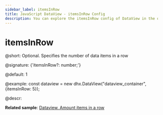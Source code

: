 ```yaml
---
sidebar_label: itemsInRow
title: JavaScript DataView - itemsInRow Config 
description: You can explore the itemsInRow config of DataView in the documentation of the DHTMLX JavaScript UI library. Browse developer guides and API reference, try out code examples and live demos, and download a free 30-day evaluation version of DHTMLX Suite.
---
```


# itemsInRow

@short: Optional. Specifies the number of data items in a row

@signature: {'itemsInRow?: number;'}

@default: 1

@example:
const dataview = new dhx.DataView("dataview_container", {itemsInRow: 5});

@descr:

**Related sample**: [Dataview. Amount items in a row](https://snippet.dhtmlx.com/de4r8km3)

[comment]: # (@related: dataview/configuration.md#number-of-items-in-a-row)

